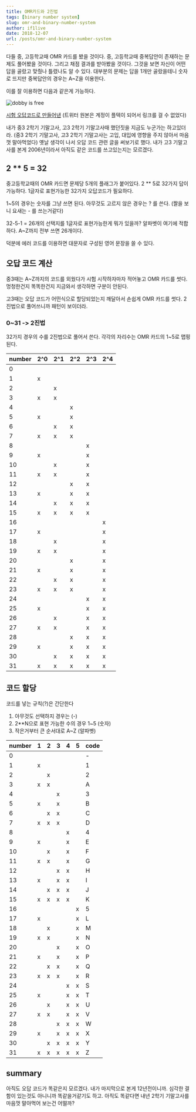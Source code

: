 ```yaml
---
title: OMR카드와 2진법
tags: [binary number system]
slug: omr-and-binary-number-system
author: if1live
date: 2018-12-07
url: /posts/omr-and-binary-number-system
---
```


다들 중, 고등학교때 OMR 카드를 봤을 것이다.
중, 고등학교때 중복답안이 존재하는 문제도 풀어봤을 것이다.
그리고 채점 결과를 받아봤을 것이다.
그것을 보면 자신이 어떤 답을 골랐고 맞췄나 틀렸나도 알 수 있다.
대부분의 문제는 답을 1개만 골랐을테니 숫자로 뜨지만 중복답안의 경우는 A~Z을 이용한다.

이를 잘 이용하면 다음과 같은게 가능하다.

![dobby is free]({attach}omr-and-binary-number-system/i15537933717.jpg)

[시험 오답코드로 만들어낸](http://www.inven.co.kr/board/webzine/2097/1103750?category=%EA%B8%B0%ED%83%80) 
(트위터 원본은 계정이 플텍이 되어서 링크를 걸 수 없었다)

내가 중3 2학기 기말고사, 고3 2학기 기말고사때 했던짓을 지금도 누군가는 하고있더라.
(중3 2학기 기말고사, 고3 2학기 기말고사는 고입, 대입에 영향을 주지 않아서 마음껏 말아먹었다)
옛날 생각이 나서 오답 코드 관련 글을 써보기로 했다.
내가 고3 기말고사를 본게 2006년이라서 아직도 같은 코드를 쓰고있는지는 모르겠다.

<!--adsense-->

## 2 ** 5 = 32

중고등학교때의 OMR 카드면 문제당 5개의 플래그가 붙어있다.
2 ** 5로 32가지 답이 가능하다.
1글자로 표현가능한 32가지 오답코드가 필요하다.

1~5의 경우는 숫자를 그냥 쓰면 된다.
아무것도 고르지 않은 경우는 ? 를 쓴다. (짤을 보니 요새는 - 를 쓰는거같다)

32-5-1 = 26개의 선택지를 1글자로 표현가능한게 뭐가 있을까?
알파벳이 여기에 적합하다. A~Z까지 전부 쓰면 26개이다.

덕분에 에러 코드를 이용하면 대문자로 구성된 영어 문장을 쓸 수 있다.

## 오답 코드 계산

중3때는 A~Z까지의 코드를 외웠다가 시험 시작하자마자 적어놓고 OMR 카드를 썻다.
멍청한건지 똑똑한건지 지금와서 생각하면 구분이 안된다.

고3때는 오답 코드가 어떤식으로 할당되었는지 깨달아서 손쉽게 OMR 카드를 썻다.
2진법으로 풀어쓰니까 패턴이 보이더라.

### 0~31 -> 2진법

32가지 경우의 수를 2진법으로 풀어서 쓴다.
각각의 자리수는 OMR 카드의 1~5로 맵핑된다.

number | 2^0 | 2^1 | 2^2 | 2^3 | 2^4
-------|-----|-----|-----|-----|----
0 | | | | |
1 |x| | | |
2 | |x| | |
3 |x|x| | |
4 | | |x| |
5 |x| |x| |
6 | |x|x| |
7 |x|x|x| |
8 | | | |x|
9 |x| | |x|
10 | |x| |x|
11 |x|x| |x|
12 | | |x|x|
13 |x| |x|x|
14 | |x|x|x|
15 |x|x|x|x|
16 | | | | |x
17 |x| | | |x
18 | |x| | |x
19 |x|x| | |x
20 | | |x| |x
21 |x| |x| |x
22 | |x|x| |x
23 |x|x|x| |x
24 | | | |x|x
25 |x| | |x|x
26 | |x| |x|x
27 |x|x| |x|x
28 | | |x|x|x
29 |x| |x|x|x
30 | |x|x|x|x
31 |x|x|x|x|x

## 코드 할당

코드를 넣는 규칙(?)은 간단한다

1. 아무것도 선택하지 경우는 (-)
2. 2**N으로 표현 가능한 수의 경우 1~5 (숫자)
3. 작은거부터 큰 순서대로 A~Z (알파벳)

number | 1 | 2 | 3 | 4 | 5 | code
-------|---|---|---|---|---|-----
0 | | | | | |-
1 |x| | | | |1
2 | |x| | | |2
3 |x|x| | | |A
4 | | |x| | |3
5 |x| |x| | |B
6 | |x|x| | |C
7 |x|x|x| | |D
8 | | | |x| |4
9 |x| | |x| |E
10 | |x| |x| |F
11 |x|x| |x| |G
12 | | |x|x| |H
13 |x| |x|x| |I
14 | |x|x|x| |J
15 |x|x|x|x| |K
16 | | | | |x|5
17 |x| | | |x|L
18 | |x| | |x|M
19 |x|x| | |x|N
20 | | |x| |x|O
21 |x| |x| |x|P
22 | |x|x| |x|Q
23 |x|x|x| |x|R
24 | | | |x|x|S
25 |x| | |x|x|T
26 | |x| |x|x|U
27 |x|x| |x|x|V
28 | | |x|x|x|W
29 |x| |x|x|x|X
30 | |x|x|x|x|Y
31 |x|x|x|x|x|Z

## summary

아직도 오답 코드가 똑같은지 모르겠다. 내가 마지막으로 본게 12년전이니까.
심각한 결함이 있는것도 아니니까 똑같을거같기도 하고.
아직도 똑같다면 내년 2학기 기말고사를 마음껏 말아먹어 보는건 어떨까?

